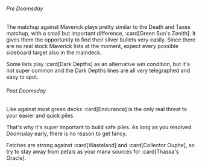 <!-- markdownlint-disable first-line-heading -->

###### Pre Doomsday

The matchup against Maverick plays pretty similar to the Death and Taxes
matchup, with a small but important difference, :card[Green Sun's Zenith]. It
gives them the opportunity to find their silver bullets very easily. Since there
are no real stock Maverick lists at the moment, expect every possible sideboard
target also in the maindeck.

Some lists play :card[Dark Depths] as an alternative win condition, but it's not
super common and the Dark Depths lines are all very telegraphed and easy to
spot.

###### Post Doomsday

Like against most green decks :card[Endurance] is the only real threat to your
easier and quick piles.

That's why it's super important to build safe piles. As long as you resolved
Doomsday early, there is no reason to get fancy.

Fetches are strong against :card[Wasteland] and :card[Collector Ouphe], so try
to stay away from petals as your mana sources for :card[Thassa's Oracle].
